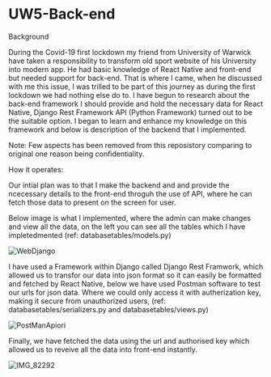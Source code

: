 # UW5-Back-end

Background 

During the Covid-19 first lockdown my friend from University of Warwick have taken a responsibility to transform old sport website of his University into modern app. He had basic knowledge of React Native and front-end but needed support for back-end. That is where I came, when he discussed with me this issue, I was trilled to be part of this journey as during the first lockdown we had nothing else do to. I have begun to research about the back-end framework I should provide and hold the necessary data for React Native, Django Rest Framework API (Python Framework) turned out to be the suitable option. I began to learn and enhance my knowledge on this framework and below is description of the backend that I implemented. 

Note: Few aspects has been removed from this reposistory comparing to original one reason being confidentiality. 

How it operates:

Our intial plan was to that I make the backend and and provide the ncecessary details to the front-end throguh the use of API, where he can fetch those data to present on the screen for user.

Below image is what I implemented, where the admin can make changes and view all the data, on the left you can see all the tables which I have impletedmented (ref: databasetables/models.py)

![WebDjango](https://user-images.githubusercontent.com/45140799/111701441-c2a0ea00-8832-11eb-9e87-90a7d9cb05c0.PNG)

I have used a Framework within Django called Django Rest Framwork, which allowed us to transfor our data into json format so it can easily be formatted and fetched by React Native, below we have used Postman software to test our urls for json data. Where we could only access it with autherization key, making it secure from unauthorized users, (ref: databasetables/serializers.py and databasetables/views.py)


![PostManApiori](https://user-images.githubusercontent.com/45140799/111702297-f29cbd00-8833-11eb-9a99-c215b8c695f9.png)


Finally, we have fetched the data using the url and authorised key which allowed us to reveive all the data into front-end instantly.


![IMG_82292](https://user-images.githubusercontent.com/45140799/111702815-be75cc00-8834-11eb-9f90-9471f737c877.jpg)

